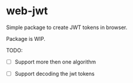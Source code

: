 # web-jwt
Simple package to create JWT tokens in browser.

Package is WIP.

TODO:

- [ ] Support more then one algorithm

- [ ] Support decoding the jwt tokens
